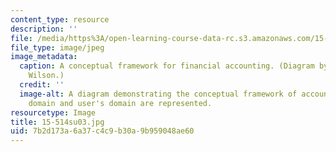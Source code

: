 ```yaml
---
content_type: resource
description: ''
file: /media/https%3A/open-learning-course-data-rc.s3.amazonaws.com/15-514-financial-and-managerial-accounting-summer-2003/7b2d173a6a37c4c9b30a9b959048ae60_15-514su03.jpg
file_type: image/jpeg
image_metadata:
  caption: A conceptual framework for financial accounting. (Diagram by Prof. G. Peter
    Wilson.)
  credit: ''
  image-alt: A diagram demonstrating the conceptual framework of accounting.  Preparer's
    domain and user's domain are represented.
resourcetype: Image
title: 15-514su03.jpg
uid: 7b2d173a-6a37-c4c9-b30a-9b959048ae60
---
```

